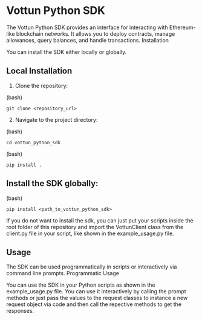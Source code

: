 # Vottun Python SDK

The Vottun Python SDK provides an interface for interacting with Ethereum-like blockchain networks. It allows you to deploy contracts, manage allowances, query balances, and handle transactions.
Installation

You can install the SDK either locally or globally.

## Local Installation

1.  Clone the repository:

(bash)

    git clone <repository_url>


2.  Navigate to the project directory:

(bash)

    cd vottun_python_sdk

(bash)

    pip install .

## Install the SDK globally:

(bash)

    pip install <path_to_vottun_python_sdk>

If you do not want to install the sdk, you can just put your scripts inside the root folder of this repository and import the VottunClient class from the client.py file in your script, like shown in the example_usage.py file.

## Usage

The SDK can be used programmatically in scripts or interactively via command line prompts.
Programmatic Usage

You can use the SDK in your Python scripts as shown in the example_usage.py file. You can use it interactively by calling the prompt methods or just pass the values to the request classes to instance a new request object via code and then call the repective methods to get the responses.
